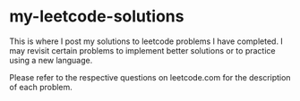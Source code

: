 # my-leetcode-solutions

This is where I post my solutions to leetcode problems I have completed. I may revisit certain problems to implement better solutions or to practice using a new language.

Please refer to the respective questions on leetcode.com for the description of each problem.
